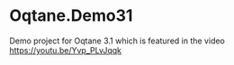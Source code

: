 # Oqtane.Demo31

Demo project for Oqtane 3.1 which is featured in the video https://youtu.be/Yvp_PLvJqqk
